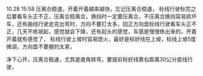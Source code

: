 10.28 15:58
压离合稳速，开着开着越来越快，忘记压离合稳速，
标线行驶标完之后要看车头正不正，压离合稳离合，换挡时一定要压离合，不压离合换挡容易损坏车，还有曲线行驶走完出弯时，方向不要打太多，回正方向盘标线行驶看车头正不正，几天不练坡起，感觉就会下降，还有起头的感觉，车感是慢慢练出来的，开着开着就有感觉了，
标线行驶上坡时容易熄火，最好是标好线在上坡，标线上坡5度微调，方向盘不要握的太紧，

净下心开，压离合稳速，尤其是直角转弯，要提前标好线靠右距离30公分直线行驶，






